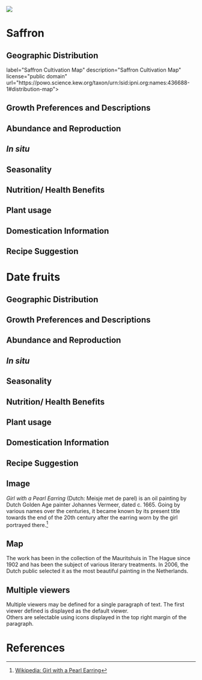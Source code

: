 
<a href="https://juncture-digital.org"><img src="https://juncture-digital.org/images/ve-button.png"></a>

<param ve-config 
       title="Paleothnobotanical Surveys of Saffron and Dates"
       author="Madeleine Wenger"
       banner="https://cdn.britannica.com/25/203625-050-64EDAEEE/Saffron-crocus-bloom-stigmas-flower-saffron-spice.jpg" 
       layout="vertical">

# Saffron 
## Geographic Distribution 

<param ve-image>
       label="Saffron Cultivation Map" 
       description="Saffron Cultivation Map" 
       license="public domain" 
       url="https://powo.science.kew.org/taxon/urn:lsid:ipni.org:names:436688-1#distribution-map">

## Growth Preferences and Descriptions
## Abundance and Reproduction
## _In situ_
## Seasonality 
## Nutrition/ Health Benefits
## Plant usage
## Domestication Information 
## Recipe Suggestion

# Date fruits
## Geographic Distribution 
## Growth Preferences and Descriptions
## Abundance and Reproduction
## _In situ_
## Seasonality 
## Nutrition/ Health Benefits
## Plant usage
## Domestication Information 
## Recipe Suggestion




## Image

_Girl with a Pearl Earring_ (Dutch: Meisje met de parel) is an oil painting by Dutch Golden Age painter Johannes Vermeer, 
dated c. 1665. Going by various names over the centuries, it became known by its present title towards the end of the 
20th century after the earring worn by the girl portrayed there.[^1]
<param ve-image 
       label="Girl with a Pearl Earring" 
       description="painting by Johannes Vermeer" 
       license="public domain" 
       url="https://upload.wikimedia.org/wikipedia/commons/0/0f/1665_Girl_with_a_Pearl_Earring.jpg">

## Map

The work has been in the collection of the Mauritshuis in The Hague since 1902 and has been the subject of various 
literary treatments. In 2006, the Dutch public selected it as the most beautiful painting in the Netherlands.
<param ve-map center="Q36600" zoom="11" prefer-geojson>

## Multiple viewers

Multiple viewers may be defined for a single paragraph of text.  The first viewer defined is displayed as the default viewer.  
Others are selectable using icons displayed in the top right margin of the paragraph.
<param ve-image 
       manifest="https://iiif.juncture-digital.org/manifest/6dd738aed85597cac540ad31dd5818e86ef7f2918c7b43a9eb3123d5538e6e4c">
<param ve-map center="Q36600" zoom="11">

# References

[^1]: [Wikipedia: Girl with a Pearl Earring](https://en.wikipedia.org/wiki/Girl_with_a_Pearl_Earring)
